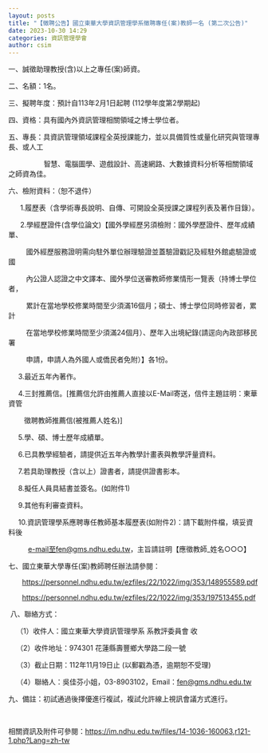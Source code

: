 ```yaml
---
layout: posts
title: "【徵聘公告】國立東華大學資訊管理學系徵聘專任(案)教師一名 (第二次公告)"
date: 2023-10-30 14:29
categories: 資訊管理學會
author: csim
---
```


一、誠徵助理教授(含)以上之專任(案)師資。

二、名額：1名。

三、擬聘年度：預計自113年2月1日起聘 (112學年度第2學期起)

四、資格：具有國內外資訊管理相關領域之博士學位者。

五、專長：具資訊管理領域課程全英授課能力，並以具備質性或量化研究與管理專長、或人工

                  智慧、電腦圖學、遊戲設計、高速網路、大數據資料分析等相關領域之師資為佳。

六、檢附資料：（恕不退件）

      1.履歷表（含學術專長說明、自傳、可開設全英授課之課程列表及著作目錄）。

      2.學經歷證件(含學位論文)【國外學經歷另須檢附：國外學歷證件、歷年成績單、

         國外經歷服務證明需向駐外單位辦理驗證並蓋驗證戳記及經駐外館處驗證或國

         內公證人認證之中文譯本、國外學位送審教師修業情形一覽表（持博士學位者，

         累計在當地學校修業時間至少須滿16個月；碩士、博士學位同時修習者，累計

         在當地學校修業時間至少須滿24個月）、歷年入出境紀錄(請逕向內政部移民署

         申請，申請人為外國人或僑民者免附）】各1份。

     3.最近五年內著作。

     4.三封推薦信。[推薦信允許由推薦人直接以E-Mail寄送，信件主題註明：東華資管

        徵聘教師推薦信(被推薦人姓名)]

     5.學、碩、博士歷年成績單。

     6.已具教學經驗者，請提供近五年內教學計畫表與教學評量資料。

     7.若具助理教授（含以上）證書者，請提供證書影本。

     8.擬任人員具結書並簽名。(如附件1)

     9.其他有利審查資料。

     10.資訊管理學系應聘專任教師基本履歷表(如附件2)：請下載附件檔，填妥資料後

          e-mail至fen@gms.ndhu.edu.tw，主旨請註明【應徵教師_姓名○○○】

七、國立東華大學專任(案)教師聘任辦法請參閱：

       https://personnel.ndhu.edu.tw/ezfiles/22/1022/img/353/148955589.pdf

       https://personnel.ndhu.edu.tw/ezfiles/22/1022/img/353/197513455.pdf

 八、聯絡方式：

    （1）收件人：國立東華大學資訊管理學系 系教評委員會 收

    （2）收件地址：974301 花蓮縣壽豐鄉大學路二段一號

    （3）截止日期：112年11月19日止 (以郵戳為憑，逾期恕不受理)

    （4）聯絡人：吳佳芬小姐，03-8903102，Email：fen@gms.ndhu.edu.tw

九、備註：初試通過後擇優進行複試，複試允許線上視訊會議方式進行。

 

相關資訊及附件可參閱：https://im.ndhu.edu.tw/files/14-1036-160063,r121-1.php?Lang=zh-tw
